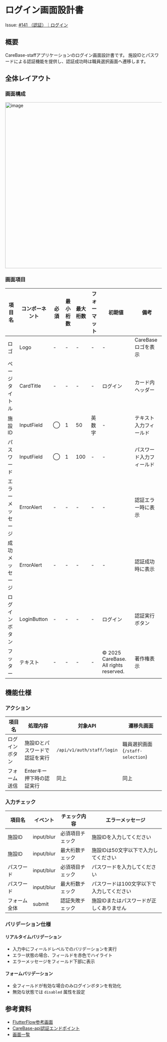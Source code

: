# ログイン画面設計書

Issue: [#141 （認証）｜ログイン](https://github.com/ambi-tious/CareBase-staff/issues/141)

## 概要

CareBase-staffアプリケーションのログイン画面設計書です。
施設IDとパスワードによる認証機能を提供し、認証成功時は職員選択画面へ遷移します。

## 全体レイアウト

### 画面構成
<img width="607" height="534" alt="image" src="https://github.com/user-attachments/assets/b7195a6b-7c05-4f49-93e7-9cccdd783eb1" />

### 画面項目

| 項目名 | コンポーネント | 必須 | 最小桁数 | 最大桁数 | フォーマット | 初期値 | 備考 |
|--------|----------------|------|----------|----------|--------------|--------|------|
| ロゴ | Logo | - | - | - | - | - | CareBaseロゴを表示 |
| ページタイトル | CardTitle | - | - | - | - | ログイン | カード内ヘッダー |
| 施設ID | InputField | ◯ | 1 | 50 | 英数字 | - | テキスト入力フィールド |
| パスワード | InputField | ◯ | 1 | 100 | - | - | パスワード入力フィールド |
| エラーメッセージ | ErrorAlert | - | - | - | - | - | 認証エラー時に表示 |
| 成功メッセージ | ErrorAlert | - | - | - | - | - | 認証成功時に表示 |
| ログインボタン | LoginButton | - | - | - | - | ログイン | 認証実行ボタン |
| フッター | テキスト | - | - | - | - | © 2025 CareBase. All rights reserved. | 著作権表示 |

## 機能仕様

### アクション

| 項目名 | 処理内容 | 対象API | 遷移先画面 |
|--------|----------|---------|------------|
| ログインボタン | 施設IDとパスワードで認証を実行 | `/api/v1/auth/staff/login` | 職員選択画面 (`/staff-selection`) |
| フォーム送信 | Enterキー押下時の認証実行 | 同上 | 同上 |

### 入力チェック

| 項目名 | イベント | チェック内容 | エラーメッセージ |
|--------|----------|--------------|------------------|
| 施設ID | input/blur | 必須項目チェック | 施設IDを入力してください |
| 施設ID | input/blur | 最大桁数チェック | 施設IDは50文字以下で入力してください |
| パスワード | input/blur | 必須項目チェック | パスワードを入力してください |
| パスワード | input/blur | 最大桁数チェック | パスワードは100文字以下で入力してください |
| フォーム全体 | submit | 認証失敗チェック | 施設IDまたはパスワードが正しくありません |

### バリデーション仕様

#### リアルタイムバリデーション
- 入力中にフィールドレベルでのバリデーションを実行
- エラー状態の場合、フィールドを赤色でハイライト
- エラーメッセージをフィールド下部に表示

#### フォームバリデーション
- 全フィールドが有効な場合のみログインボタンを有効化
- 無効な状態では `disabled` 属性を設定

## 参考資料

- [FlutterFlow参考画面](https://carebase.flutterflow.app/authLogin)
- [CareBase-api認証エンドポイント](https://github.com/ambi-tious/CareBase-api/issues/3)
- [画面一覧](../../../docs/screen-list.md#認証関連)
